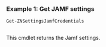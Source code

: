 ### Example 1: Get JAMF settings
```powershell
Get-ZNSettingsJamfCredentials
```

```output

```

This cmdlet returns the Jamf settings.
